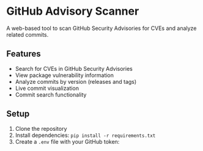 # GitHub Advisory Scanner

A web-based tool to scan GitHub Security Advisories for CVEs and analyze related commits.

## Features
- Search for CVEs in GitHub Security Advisories
- View package vulnerability information
- Analyze commits by version (releases and tags)
- Live commit visualization
- Commit search functionality

## Setup
1. Clone the repository
2. Install dependencies: `pip install -r requirements.txt`
3. Create a `.env` file with your GitHub token:
```